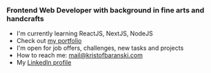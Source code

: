### Frontend Web Developer with background in fine arts and handcrafts

- I'm currently learning ReactJS, NextJS, NodeJS
- Check out [my portfolio](https://krisbaranski.github.io/portfolio)
- I'm open for job offers, challenges, new tasks and projects
- How to reach me: [mail@kristofbaranski.com](mailto:mail@kristofbaranski.com)
- My [LinkedIn profile](https://www.linkedin.com/in/kris-baranski-a7a66511b)
